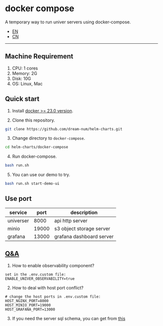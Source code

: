 
# docker compose

A temporary way to run univer servers using docker-compose.

- [EN](./README.md)
- [CN](./README-CN.md)

---

## Machine Requirement
1. CPU: 1 cores
2. Memory: 2G
3. Disk: 10G
4. OS: Linux, Mac

## Quick start

1. Install [docker >= 23.0 version](https://docs.docker.com/engine/install/).

2. Clone this repository.
```bash
git clone https://github.com/dream-num/helm-charts.git
```

3. Change directory to `docker-compose`.
```bash
cd helm-charts/docker-compose
```

4. Run docker-compose.
```bash
bash run.sh
```

5. You can use our demo to try. 
```bash
bash run.sh start-demo-ui
```

## Use port

| service   | port  | description              |
| --------- | ----- | ------------------------ |
| universer | 8000  | api http server          |
| minio     | 19000 | s3 object storage server |
| grafana   | 13000  | grafana dashboard server |

## [Q&A](https://docs.univer.ai/zh-CN/guides/sheets/pro-features/server/deploy)
1. How to enable observability component?
```
set in the .env.custom file:
ENABLE_UNIVER_OBSERVABILITY=true
```

2. How to deal with host port conflict?
```
# change the host ports in .env.custom file:
HOST_NGINX_PORT=8000
HOST_MINIO_PORT=19000
HOST_GRAFANA_PORT=13000
```

3. If you need the server sql schema, you can get from [this](https://release-univer.oss-cn-shenzhen.aliyuncs.com/releases/latest/univer-server-sql-latest.tar.gz)
